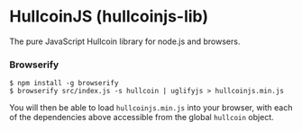 # HullcoinJS (hullcoinjs-lib)

The pure JavaScript Hullcoin library for node.js and browsers.

### Browserify

    $ npm install -g browserify
    $ browserify src/index.js -s hullcoin | uglifyjs > hullcoinjs.min.js

You will then be able to load `hullcoinjs.min.js` into your browser, with each of the dependencies above accessible from the global `hullcoin` object.